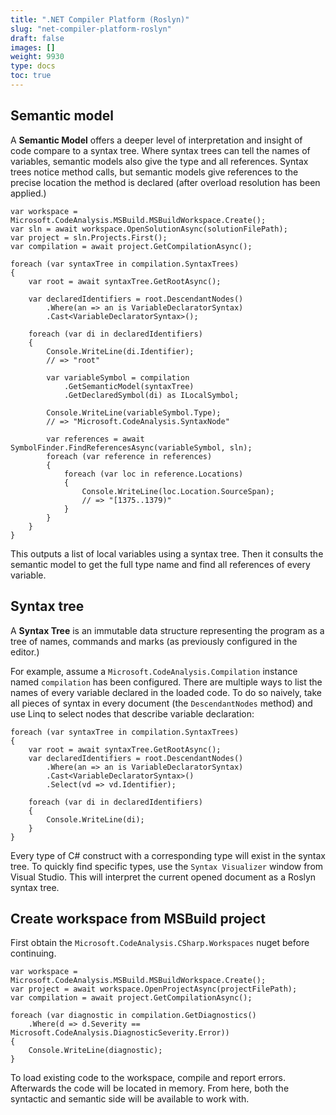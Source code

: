 ```yaml
---
title: ".NET Compiler Platform (Roslyn)"
slug: "net-compiler-platform-roslyn"
draft: false
images: []
weight: 9930
type: docs
toc: true
---
```


## Semantic model
A **Semantic Model** offers a deeper level of interpretation and insight of code compare to a syntax tree. Where syntax trees can tell the names of variables, semantic models also give the type and all references. Syntax trees notice method calls, but semantic models give references to the precise location the method is declared (after overload resolution has been applied.)

    var workspace = Microsoft.CodeAnalysis.MSBuild.MSBuildWorkspace.Create();
    var sln = await workspace.OpenSolutionAsync(solutionFilePath);
    var project = sln.Projects.First();
    var compilation = await project.GetCompilationAsync();

    foreach (var syntaxTree in compilation.SyntaxTrees)
    {
        var root = await syntaxTree.GetRootAsync();

        var declaredIdentifiers = root.DescendantNodes()
            .Where(an => an is VariableDeclaratorSyntax)
            .Cast<VariableDeclaratorSyntax>();

        foreach (var di in declaredIdentifiers)
        {
            Console.WriteLine(di.Identifier);
            // => "root"

            var variableSymbol = compilation
                .GetSemanticModel(syntaxTree)
                .GetDeclaredSymbol(di) as ILocalSymbol;

            Console.WriteLine(variableSymbol.Type);
            // => "Microsoft.CodeAnalysis.SyntaxNode"

            var references = await SymbolFinder.FindReferencesAsync(variableSymbol, sln);
            foreach (var reference in references)
            {
                foreach (var loc in reference.Locations)
                {
                    Console.WriteLine(loc.Location.SourceSpan);
                    // => "[1375..1379)"
                }
            }
        }
    }

This outputs a list of local variables using a syntax tree. Then it consults the semantic model to get the full type name and find all references of every variable.

## Syntax tree
A **Syntax Tree** is an immutable data structure representing the program as a tree of names, commands and marks (as previously configured in the editor.)

For example, assume a ``Microsoft.CodeAnalysis.Compilation`` instance named ``compilation`` has been configured. There are multiple ways to list the names of every variable declared in the loaded code. To do so naively, take all pieces of syntax in every document (the ``DescendantNodes`` method) and use Linq to select nodes that describe variable declaration:

    foreach (var syntaxTree in compilation.SyntaxTrees)
    {
        var root = await syntaxTree.GetRootAsync();
        var declaredIdentifiers = root.DescendantNodes()
            .Where(an => an is VariableDeclaratorSyntax)
            .Cast<VariableDeclaratorSyntax>()
            .Select(vd => vd.Identifier);

        foreach (var di in declaredIdentifiers)
        {
            Console.WriteLine(di);
        }
    }

Every type of C# construct with a corresponding type will exist in the syntax tree. To quickly find specific types, use the ``Syntax Visualizer`` window from Visual Studio. This will interpret the current opened document as a Roslyn syntax tree.

## Create workspace from MSBuild project
First obtain the ``Microsoft.CodeAnalysis.CSharp.Workspaces`` nuget before continuing.

    var workspace = Microsoft.CodeAnalysis.MSBuild.MSBuildWorkspace.Create();
    var project = await workspace.OpenProjectAsync(projectFilePath);
    var compilation = await project.GetCompilationAsync();

    foreach (var diagnostic in compilation.GetDiagnostics()
        .Where(d => d.Severity == Microsoft.CodeAnalysis.DiagnosticSeverity.Error))
    {
        Console.WriteLine(diagnostic);
    }

To load existing code to the workspace, compile and report errors. Afterwards the code will be located in memory. From here, both the syntactic and semantic side will be available to work with.

